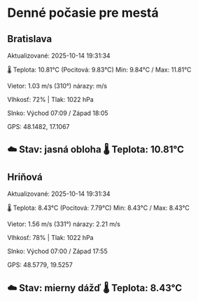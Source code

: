 ﻿# Denné počasie pre mestá

## Bratislava
Aktualizované: 2025-10-14 19:31:34

🌡️ Teplota: 10.81°C 
(Pocitová: 9.83°C)
Min: 9.84°C / Max: 11.81°C

Vietor: 1.03 m/s    (310°) 
nárazy:  m/s

Vlhkosť: 72% | Tlak: 1022 hPa

Slnko: Východ 07:09 / Západ 18:05

GPS: 48.1482, 17.1067

☁️ Stav: jasná obloha        🌡️ Teplota: 10.81°C
---

## Hriňová
Aktualizované: 2025-10-14 19:31:34

🌡️ Teplota: 8.43°C 
(Pocitová: 7.79°C)
Min: 8.43°C / Max: 8.43°C

Vietor: 1.56 m/s (331°)
nárazy: 2.21 m/s

Vlhkosť: 78% | Tlak: 1022 hPa

Slnko: Východ 07:00 / Západ 17:55

GPS: 48.5779, 19.5257

☁️ Stav: mierny dážď        🌡️ Teplota: 8.43°C
---
